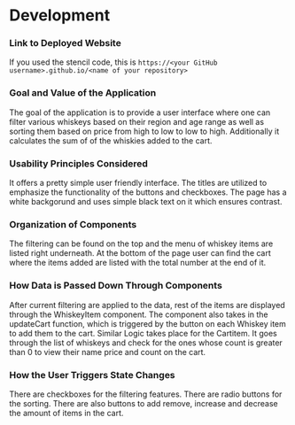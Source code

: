# Development

### Link to Deployed Website
If you used the stencil code, this is `https://<your GitHub username>.github.io/<name of your repository>`

### Goal and Value of the Application
The goal of the application is to provide a user interface where one can filter various whiskeys based on their region and age range as well as sorting them based on price from high to low to low to high. Additionally it calculates the sum of of the whiskies added to the cart.

### Usability Principles Considered
It offers a pretty simple user friendly interface. The titles are utilized to emphasize the functionality of the buttons and checkboxes. The page has a white backgorund and uses simple black text on it which ensures contrast.

### Organization of Components
The filtering can be found on the top and the menu of whiskey items are listed right underneath. At the bottom of the page user can find the cart where the items added are listed with the total number at the end of it.

### How Data is Passed Down Through Components
After current filtering are applied to the data, rest of the items are displayed through the WhiskeyItem component. The component also takes in the updateCart function, which is triggered by the button on each Whiskey item to add them to the cart. Similar Logic takes place for the Cartitem. It goes through the list of whiskeys and check for the ones whose count is greater than 0 to view their name price and count on the cart.

### How the User Triggers State Changes
There are checkboxes for the filtering features. There are radio buttons for the sorting. There are also buttons to add remove, increase and decrease the amount of items in the cart.


